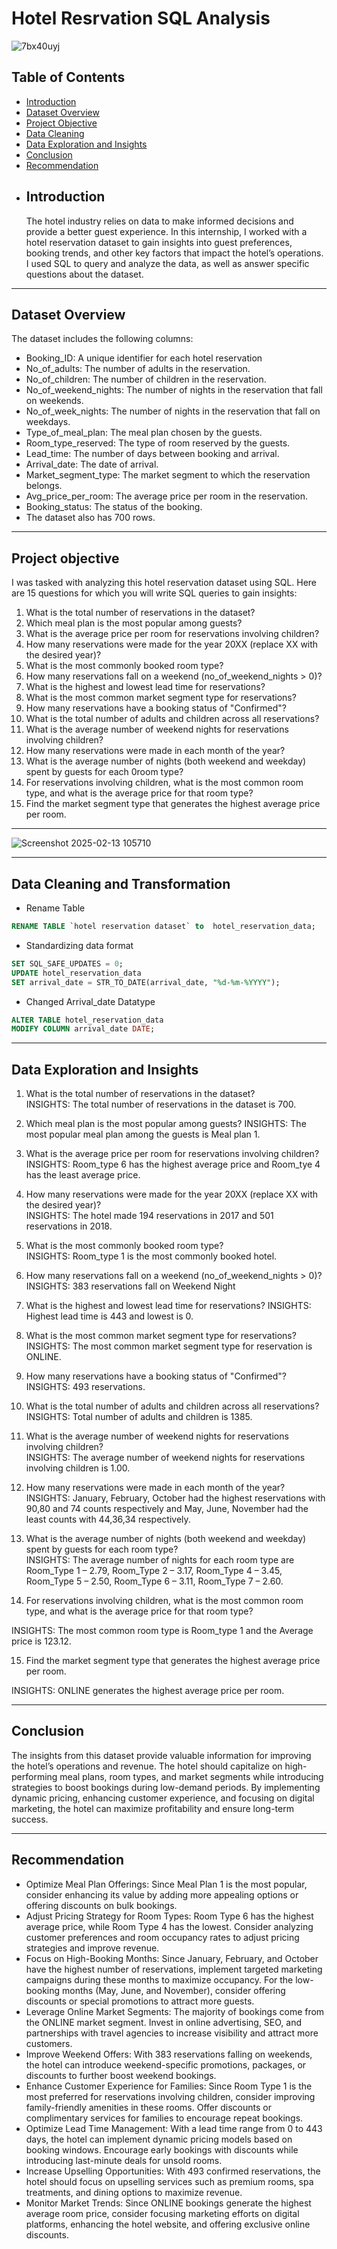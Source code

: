 # Hotel Resrvation SQL Analysis


![7bx40uyj](https://github.com/user-attachments/assets/12d8bc25-7fb6-474b-8f3f-e48bc819a8d4)

## Table of Contents

- [Introduction](#Introduction)
- [Dataset Overview](#Datset-Overview)
- [Project Objective](#Project-Objective)
- [Data Cleaning](#Data-Cleaning-and-Transformation)
- [Data Exploration and Insights](#Data-Exploration-and-Insights)
- [Conclusion](#Conclusion)
- [Recommendation](#Recommendation)
- ## Introduction
  The hotel industry relies on data to make informed decisions and provide a better guest experience.
   In this internship, I worked with a hotel reservation dataset to gain insights into guest preferences, booking trends,
   and other key factors that impact the hotel’s operations. I used SQL to query and analyze the data, as well as answer specific questions about the dataset.

---

  ## Dataset Overview
  The dataset includes the following columns:
- Booking_ID:  A unique identifier for each hotel reservation
- No_of_adults: The number of adults in the reservation.
-	No_of_children: The number of children in the reservation. 
-	No_of_weekend_nights: The number of nights in the reservation that fall on weekends. 
-	 No_of_week_nights: The number of nights in the reservation that fall on weekdays.
-	 Type_of_meal_plan: The meal plan chosen by the guests. 
-	Room_type_reserved: The type of room reserved by the guests. 
-	Lead_time: The number of days between booking and arrival.
-	Arrival_date: The date of arrival.
-	Market_segment_type: The market segment to which the reservation belongs. 
-	Avg_price_per_room: The average price per room in the reservation.
-	Booking_status: The status of the booking.
- The dataset also has 700 rows.

---

## Project objective
I was tasked with analyzing this hotel reservation dataset using SQL. Here are 15 questions for which you will write SQL queries to gain insights: 
1. What is the total number of reservations in the dataset?
2. Which meal plan is the most popular among guests? 
3. What is the average price per room for reservations involving children?
4. How many reservations were made for the year 20XX (replace XX with the desired year)?
5. What is the most commonly booked room type? 
6. How many reservations fall on a weekend (no_of_weekend_nights > 0)? 
7. What is the highest and lowest lead time for reservations? 
8. What is the most common market segment type for reservations? 
9. How many reservations have a booking status of "Confirmed"? 
10. What is the total number of adults and children across all reservations? 
11. What is the average number of weekend nights for reservations involving children?
 12. How many reservations were made in each month of the year? 
13. What is the average number of nights (both weekend and weekday) spent by guests for each 0room type? 
14. For reservations involving children, what is the most common room type, and what is the average price for that room type? 
15. Find the market segment type that generates the highest average price per room.

---

![Screenshot 2025-02-13 105710](https://github.com/user-attachments/assets/ff38c2eb-dcd0-441c-a9c2-d79e07de07d2)

---

## Data Cleaning and Transformation
- Rename Table
```sql
RENAME TABLE `hotel reservation dataset` to  hotel_reservation_data;
```

- Standardizing data format
```sql
SET SQL_SAFE_UPDATES = 0;
UPDATE hotel_reservation_data
SET arrival_date = STR_TO_DATE(arrival_date, "%d-%m-%YYYY");
```

- Changed Arrival_date Datatype
```sql
ALTER TABLE hotel_reservation_data
MODIFY COLUMN arrival_date DATE;
```

---

## Data Exploration and Insights

1. What is the total number of reservations in the dataset?  
INSIGHTS: The total number of reservations in the dataset is 700.

2. Which meal plan is the most popular among guests? 
INSIGHTS: The most popular meal plan among the guests is Meal plan 1.

3. What is the average price per room for reservations involving children?
INSIGHTS: Room_type 6 has the highest average price and Room_tye 4 has the least average price.
4. How many reservations were made for the year 20XX (replace XX with the desired year)?  
INSIGHTS: The hotel made 194 reservations in 2017 and 501 reservations in 2018.

5. What is the most commonly booked room type?  
INSIGHTS: Room_type 1 is the most commonly booked hotel.

6. How many reservations fall on a weekend (no_of_weekend_nights > 0)?
INSIGHTS: 383 reservations fall on Weekend Night

7. What is the highest and lowest lead time for reservations?
INSIGHTS: Highest lead time is 443 and lowest is 0.

8. What is the most common market segment type for reservations?  
INSIGHTS: The most common market segment type for reservation is ONLINE.

9. How many reservations have a booking status of "Confirmed"?  
INSIGHTS: 493 reservations.

10. What is the total number of adults and children across all reservations?  
INSIGHTS: Total number of adults and children is 1385.

11. What is the average number of weekend nights for reservations involving children?  
INSIGHTS: The average number of weekend nights for reservations involving children is 1.00.

12. How many reservations were made in each month of the year?
INSIGHTS: January, February, October had the highest reservations with 90,80 and 74 counts respectively and May, June, November had the least counts with 44,36,34 respectively.

13. What is the average number of nights (both weekend and weekday) spent by guests for each room type?  
INSIGHTS: The average number of nights for each room type are
Room_Type 1 – 2.79,
Room_Type 2 – 3.17,
Room_Type 4 – 3.45,
Room_Type 5 – 2.50,
Room_Type 6 – 3.11,
Room_Type 7 – 2.60.

14. For reservations involving children, what is the most common room type, and what is the average price for that room type?

INSIGHTS: The most common room type is Room_type 1 and the Average price is 123.12.

15. Find the market segment type that generates the highest average price per room. 
 
INSIGHTS: ONLINE generates the highest average price per room.

---

## Conclusion
The insights from this dataset provide valuable information for improving the hotel’s operations and revenue. 
The hotel should capitalize on high-performing meal plans, room types, and market segments while introducing strategies to boost bookings during low-demand periods. 
By implementing dynamic pricing, enhancing customer experience, and focusing on digital marketing, the hotel can maximize profitability and ensure long-term success.

---

## Recommendation
- Optimize Meal Plan Offerings: Since Meal Plan 1 is the most popular, 
consider enhancing its value by adding more appealing options or offering discounts on bulk bookings.
- Adjust Pricing Strategy for Room Types: Room Type 6 has the highest average price, 
while Room Type 4 has the lowest. Consider analyzing customer preferences and room occupancy rates to adjust pricing strategies and improve revenue.
- Focus on High-Booking Months: Since January, February, and October have the highest number of reservations, 
implement targeted marketing campaigns during these months to maximize occupancy. For the low-booking months (May, June, and November), 
consider offering discounts or special promotions to attract more guests.
- Leverage Online Market Segments: The majority of bookings come from the ONLINE market segment. Invest in online advertising, SEO, 
and partnerships with travel agencies to increase visibility and attract more customers.
- Improve Weekend Offers: With 383 reservations falling on weekends, the hotel can introduce weekend-specific promotions, 
packages, or discounts to further boost weekend bookings.
- Enhance Customer Experience for Families: Since Room Type 1 is the most preferred for reservations involving children, 
consider improving family-friendly amenities in these rooms. Offer discounts or complimentary services for families to encourage repeat bookings.
- Optimize Lead Time Management: With a lead time range from 0 to 443 days, the hotel can implement dynamic pricing models based on booking windows. 
Encourage early bookings with discounts while introducing last-minute deals for unsold rooms.
- Increase Upselling Opportunities: With 493 confirmed reservations, the hotel should focus on upselling services such as premium rooms, spa treatments, and dining options to maximize revenue.
- Monitor Market Trends: Since ONLINE bookings generate the highest average room price, consider focusing marketing efforts on digital platforms, enhancing the hotel website, and offering exclusive online discounts.



